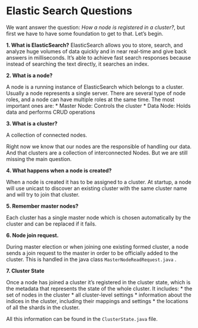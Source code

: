 # Elastic Search Questions
We want answer the question: *How a node is registered in a cluster?*, but first we have to have some foundation to get to that. Let’s begin.

**1. What is ElasticSearch?**
ElasticSearch allows you to store, search, and analyze huge volumes of data quickly and in near real-time and give back answers in milliseconds. It’s able to achieve fast search responses because instead of searching the text directly, it searches an index.

**2. What is a node?**

A node is a running instance of ElasticSearch which belongs to a cluster. Usually a node represents a single server.
There are several type of node roles, and a node can have multiple roles at the same time. The most important ones are:
	 * Master Node: Controls the cluster
	 * Data Node: Holds data and performs CRUD operations

**3. What is a cluster?**

A collection of connected nodes.

Right now we know that our nodes are the responsible of handling our data. And that clusters are a collection of interconnected Nodes.
But we are still missing the main question.

**4. What happens when a node is created?**

When a node is created it has to be assigned to a cluster. At startup, a node will use unicast to discover an existing cluster with the same cluster name and will try to join that cluster.

**5. Remember master nodes?**

Each cluster has a single master node which is chosen automatically  by the cluster and can be replaced if it fails.

**6. Node join request.**

During master election or when joining one existing formed cluster, a node sends a join request to the master in order to be officially added to the cluster. 
This is handled in the java class  `MasterNodeReadRequest.java` .

**7. Cluster State**

Once a node has joined a cluster it’s registered in the cluster state, which is the metadata that represents the state of the whole cluster. It includes:
	* the set of nodes in the cluster
	* all cluster-level settings
	* information about the indices in the cluster, including their mappings and settings
	* the locations of all the shards in the cluster.
	
All this information can be found in the `ClusterState.java` file.
